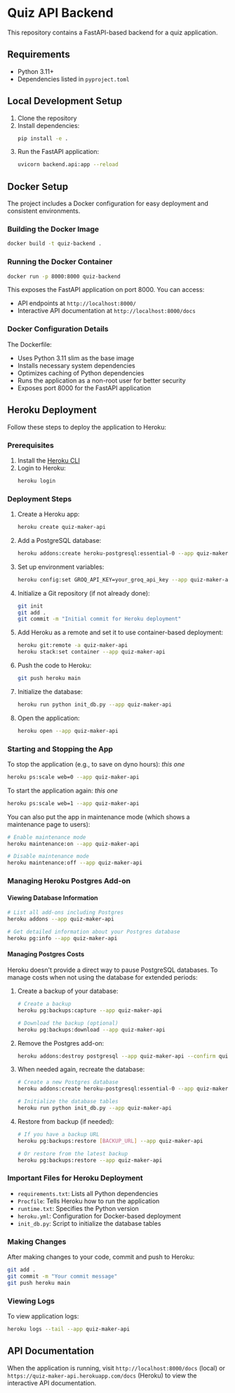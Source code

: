 # Quiz API Backend

This repository contains a FastAPI-based backend for a quiz application.

## Requirements

- Python 3.11+
- Dependencies listed in `pyproject.toml`

## Local Development Setup

1. Clone the repository
2. Install dependencies:
   ```bash
   pip install -e .
   ```
3. Run the FastAPI application:
   ```bash
   uvicorn backend.api:app --reload
   ```

## Docker Setup

The project includes a Docker configuration for easy deployment and consistent environments.

### Building the Docker Image

```bash
docker build -t quiz-backend .
```

### Running the Docker Container

```bash
docker run -p 8000:8000 quiz-backend
```

This exposes the FastAPI application on port 8000. You can access:
- API endpoints at `http://localhost:8000/`
- Interactive API documentation at `http://localhost:8000/docs`

### Docker Configuration Details

The Dockerfile:
- Uses Python 3.11 slim as the base image
- Installs necessary system dependencies
- Optimizes caching of Python dependencies
- Runs the application as a non-root user for better security
- Exposes port 8000 for the FastAPI application

## Heroku Deployment

Follow these steps to deploy the application to Heroku:

### Prerequisites

1. Install the [Heroku CLI](https://devcenter.heroku.com/articles/heroku-cli)
2. Login to Heroku:
   ```bash
   heroku login
   ```

### Deployment Steps

1. Create a Heroku app:
   ```bash
   heroku create quiz-maker-api
   ```

2. Add a PostgreSQL database:
   ```bash
   heroku addons:create heroku-postgresql:essential-0 --app quiz-maker-api
   ```

3. Set up environment variables:
   ```bash
   heroku config:set GROQ_API_KEY=your_groq_api_key --app quiz-maker-api
   ```

4. Initialize a Git repository (if not already done):
   ```bash
   git init
   git add .
   git commit -m "Initial commit for Heroku deployment"
   ```

5. Add Heroku as a remote and set it to use container-based deployment:
   ```bash
   heroku git:remote -a quiz-maker-api
   heroku stack:set container --app quiz-maker-api
   ```

6. Push the code to Heroku:
   ```bash
   git push heroku main
   ```

7. Initialize the database:
   ```bash
   heroku run python init_db.py --app quiz-maker-api
   ```

8. Open the application:
   ```bash
   heroku open --app quiz-maker-api
   ```

### Starting and Stopping the App

To stop the application (e.g., to save on dyno hours): *this one*
```bash
heroku ps:scale web=0 --app quiz-maker-api
```

To start the application again: *this one*
```bash
heroku ps:scale web=1 --app quiz-maker-api
```

You can also put the app in maintenance mode (which shows a maintenance page to users):
```bash
# Enable maintenance mode
heroku maintenance:on --app quiz-maker-api

# Disable maintenance mode
heroku maintenance:off --app quiz-maker-api
```

### Managing Heroku Postgres Add-on

#### Viewing Database Information
```bash
# List all add-ons including Postgres
heroku addons --app quiz-maker-api

# Get detailed information about your Postgres database
heroku pg:info --app quiz-maker-api
```

#### Managing Postgres Costs
Heroku doesn't provide a direct way to pause PostgreSQL databases. To manage costs when not using the database for extended periods:

1. Create a backup of your database:
   ```bash
   # Create a backup
   heroku pg:backups:capture --app quiz-maker-api
   
   # Download the backup (optional)
   heroku pg:backups:download --app quiz-maker-api
   ```

2. Remove the Postgres add-on:
   ```bash
   heroku addons:destroy postgresql --app quiz-maker-api --confirm quiz-maker-api
   ```

3. When needed again, recreate the database:
   ```bash
   # Create a new Postgres database
   heroku addons:create heroku-postgresql:essential-0 --app quiz-maker-api
   
   # Initialize the database tables
   heroku run python init_db.py --app quiz-maker-api
   ```

4. Restore from backup (if needed):
   ```bash
   # If you have a backup URL
   heroku pg:backups:restore [BACKUP_URL] --app quiz-maker-api
   
   # Or restore from the latest backup
   heroku pg:backups:restore --app quiz-maker-api
   ```

### Important Files for Heroku Deployment

- `requirements.txt`: Lists all Python dependencies
- `Procfile`: Tells Heroku how to run the application
- `runtime.txt`: Specifies the Python version
- `heroku.yml`: Configuration for Docker-based deployment
- `init_db.py`: Script to initialize the database tables

### Making Changes

After making changes to your code, commit and push to Heroku:
```bash
git add .
git commit -m "Your commit message"
git push heroku main
```

### Viewing Logs

To view application logs:
```bash
heroku logs --tail --app quiz-maker-api
```

## API Documentation

When the application is running, visit `http://localhost:8000/docs` (local) or `https://quiz-maker-api.herokuapp.com/docs` (Heroku) to view the interactive API documentation.
